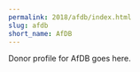```yaml
---
permalink: 2018/afdb/index.html
slug: afdb
short_name: AfDB
---
```


Donor profile for AfDB goes here.
